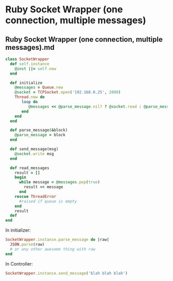 # Ruby Socket Wrapper (one connection, multiple messages)

## Ruby Socket Wrapper (one connection, multiple messages).md

```rb
class SocketWrapper
  def self.instance
    @inst ||= self.new
  end

  def initialize
    @messages = Queue.new
    @socket = TCPSocket.open('192.168.0.25', 2000)
    Thread.new do
       loop do
          @messages << @parse_message.nil? ? @socket.read : @parse_message.call(@socket.read)
       end
    end
  end

  def parse_message(&block)
    @parse_message = block
  end

  def send_message(msg)
    @socket.write msg
  end

  def read_messages
    result = []
    begin
      while message = @messages.pop(true)
        result << message
      end
    rescue ThreadError
      #raised if queue is empty
    end
    result
  def
end
```

In initializer:

```rb
SocketWrapper.instance.parse_message do |raw|
  JSON.parse(raw)
  # or any other awesome thing with raw
end
```

In Controller:

```rb
SocketWrapper.instance.send_message('blah blah blah')
```


